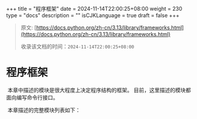 +++
title = "程序框架"
date = 2024-11-14T22:00:25+08:00
weight = 230
type = "docs"
description = ""
isCJKLanguage = true
draft = false
+++

> 原文: [https://docs.python.org/zh-cn/3.13/library/frameworks.html](https://docs.python.org/zh-cn/3.13/library/frameworks.html)
>
> 收录该文档的时间：`2024-11-14T22:00:25+08:00`

# 程序框架

​	本章中描述的模块是很大程度上决定程序结构的框架。 目前，这里描述的模块都面向编写命令行接口。

​	本章描述的完整模块列表如下：
